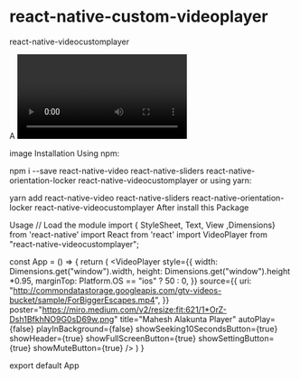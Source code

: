 # react-native-custom-videoplayer
react-native-videocustomplayer

A <Video> component for react-native

image
Installation
Using npm:

npm i --save react-native-video react-native-sliders react-native-orientation-locker react-native-videocustomplayer
or using yarn:

yarn add react-native-video react-native-sliders react-native-orientation-locker react-native-videocustomplayer
After install this Package


Usage
// Load the module
import { StyleSheet, Text, View ,Dimensions} from 'react-native'
import React from 'react'
import VideoPlayer from "react-native-videocustomplayer";

const App = () => {
  return (
    <View>
 <VideoPlayer
        style={{
          width: Dimensions.get("window").width,
          height: Dimensions.get("window").height *0.95,
          marginTop: Platform.OS == "ios" ? 50 : 0,
        }}
        source={{
          uri: "http://commondatastorage.googleapis.com/gtv-videos-bucket/sample/ForBiggerEscapes.mp4",
        }}
        poster="https://miro.medium.com/v2/resize:fit:621/1*OrZ-Dsh1BfkhNO9G0sD69w.png"
        title="Mahesh Alakunta Player"
        autoPlay={false}
        playInBackground={false}
        showSeeking10SecondsButton={true}
        showHeader={true}
        showFullScreenButton={true}
        showSettingButton={true}
        showMuteButton={true}
      />
    </View>
  )
}

export default App
